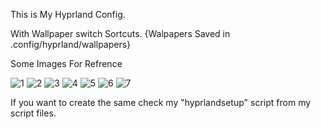 This is My Hyprland Config. 

With Wallpaper switch Sortcuts. {Walpapers Saved in .config/hyprland/wallpapers}

Some Images For Refrence

![1](https://github.com/user-attachments/assets/c44ea910-4e95-4f93-8158-0e92a6bd859b)
![2](https://github.com/user-attachments/assets/f0069914-753d-427d-8d5e-0ec7eebbb22a)
![3](https://github.com/user-attachments/assets/38c5aa80-e9e3-4a35-a9a1-84ec8d1d7f31)
![4](https://github.com/user-attachments/assets/77b64933-d3b0-4af2-92be-54191c14d33d)
![5](https://github.com/user-attachments/assets/a9310f88-30e9-4f45-aa31-5f9cf565b49c)
![6](https://github.com/user-attachments/assets/a957fc2b-b55b-4c51-bbf8-9910c9da241c)
![7](https://github.com/user-attachments/assets/5ebf7e2f-58c5-4849-9cf2-836a549fac9c)



If you want to create the same check my "hyprlandsetup" script from my script files.
